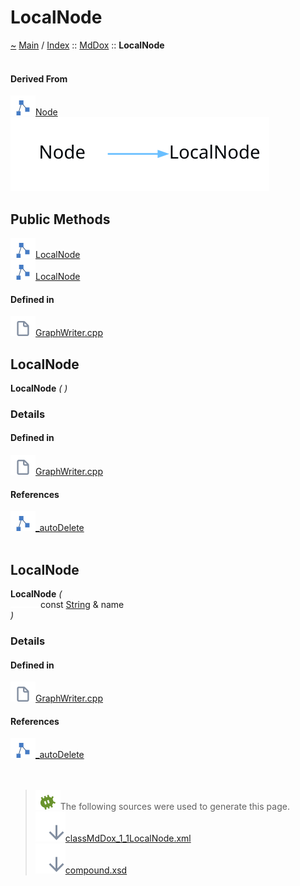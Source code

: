 <a id="localnode"></a>
<h1>LocalNode</h1>
<a id="classMdDox_1_1LocalNode"></a>
<a id="mddoxlocalnode"></a>
<a href="https://github.com/CharlesCarley/MdDox">~</a>
<a href="indexpage.md#main">Main</a>
<span class="inline-text">/</span>
<a href="index.md#index">Index</a>
<span class="inline-text">::</span>
<a href="namespaceMdDox.md#mddox">MdDox</a>
<span class="inline-text">::</span>
<span class="bold-text"><b>LocalNode</b></span>
<br/>
<br/>
<a id="derived-from"></a>
<h4>Derived From</h4>
<span class="icon-list-item"><a href="classMdDox_1_1Xml_1_1Node.md#node" class="icon-list-item"><img src="../images/class24px.svg" class="icon-list-item"/><span class="icon-list-item">Node</span>
</a>
</span>
<br/>
<img src="../images/internal-diagram-38.dot.svg"/><br/>
<a id="public-methods"></a>
<h2>Public Methods</h2>
<span class="icon-list-item"><a href="#localnode" class="icon-list-item"><img src="../images/class24px.svg" class="icon-list-item"/><span class="icon-list-item">LocalNode</span>
</a>
</span>
<br/>
<span class="icon-list-item"><a href="#localnode" class="icon-list-item"><img src="../images/class24px.svg" class="icon-list-item"/><span class="icon-list-item">LocalNode</span>
</a>
</span>
<br/>
<a id="defined-in"></a>
<h4>Defined in</h4>
<span class="icon-list-item"><a href="https://github.com/CharlesCarley/MdDox/blob/master/Source/MdDoxTree/GraphWriter.cpp#L36" class="icon-list-item"><img src="../images/file24px.svg" class="icon-list-item"/><span class="icon-list-item">GraphWriter.cpp</span>
</a>
</span>
<br/>
<a id="localnode"></a>
<h2>LocalNode</h2>
<span class="bold-text"><b>LocalNode</b></span>
<span class="italic-text"><i>(</i></span>
<span class="italic-text"><i>)</i></span>
<a id="details"></a>
<h3>Details</h3>
<a id="defined-in"></a>
<h4>Defined in</h4>
<span class="icon-list-item"><a href="https://github.com/CharlesCarley/MdDox/blob/master/Source/MdDoxTree/GraphWriter.cpp#L38" class="icon-list-item"><img src="../images/file24px.svg" class="icon-list-item"/><span class="icon-list-item">GraphWriter.cpp</span>
</a>
</span>
<br/>
<a id="references"></a>
<h4>References</h4>
<span class="icon-list-item"><a href="classMdDox_1_1Xml_1_1Node.md#_autodelete" class="icon-list-item"><img src="../images/class24px.svg" class="icon-list-item"/><span class="icon-list-item">_autoDelete</span>
</a>
</span>
<br/>
<br/>
<a id="localnode"></a>
<h2>LocalNode</h2>
<span class="bold-text"><b>LocalNode</b></span>
<span class="italic-text"><i>(</i></span>
<div class="paragraph">
<span class="paragraph"><img src="../images/horSpace24px.svg"/><span class="inline-text">const </span>
<a href="namespaceMdDox.md#string">String</a>
<span class="inline-text"> &amp;</span>
<span class="inline-text">name</span>
</span>
</div>
<span class="italic-text"><i>)</i></span>
<a id="details"></a>
<h3>Details</h3>
<a id="defined-in"></a>
<h4>Defined in</h4>
<span class="icon-list-item"><a href="https://github.com/CharlesCarley/MdDox/blob/master/Source/MdDoxTree/GraphWriter.cpp#L44" class="icon-list-item"><img src="../images/file24px.svg" class="icon-list-item"/><span class="icon-list-item">GraphWriter.cpp</span>
</a>
</span>
<br/>
<a id="references"></a>
<h4>References</h4>
<span class="icon-list-item"><a href="classMdDox_1_1Xml_1_1Node.md#_autodelete" class="icon-list-item"><img src="../images/class24px.svg" class="icon-list-item"/><span class="icon-list-item">_autoDelete</span>
</a>
</span>
<br/>
<br/>
<br/>
<blockquote>
<img src="../images/debug24px.svg"/><span class="inline-text">The following sources were used to generate this page.</span>
<br/>
<span class="icon-list-item"><a href="../xml/classMdDox_1_1LocalNode.xml#L1" class="icon-list-item"><img src="../images/lookInside24px.svg" class="icon-list-item"/><span class="icon-list-item">classMdDox_1_1LocalNode.xml</span>
</a>
</span>
<br/>
<span class="icon-list-item"><a href="../xml/compound.xsd#L1" class="icon-list-item"><img src="../images/lookInside24px.svg" class="icon-list-item"/><span class="icon-list-item">compound.xsd</span>
</a>
</span>
</blockquote>
</div>
</div>
</body>
</html>

